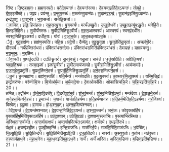 

  
त्ति॑ष्ठ। ति॒ष्ठ॒ब्र॒ह्म॒णः॒। ब्र॒ह्म॒ण॒स्प॒ते॒। प॒ते॒दे॒व॒यन्तः॑। दे॒व॒यन्त॑स्त्वा। दे॒व॒यन्त॒इति॑दे॒व॒ऽयन्तः॑। त्वे॒म॒हे॒। ई॒म॒ह॒इती॑महे।। उप॒प्र। प्रय॑न्तु। य॒न्तु॒म॒रुतः॑। म॒रुत॑स्सु॒दान॑वः। सु॒दान॑व॒इन्द्र॑। सु॒दान॑व॒इति॑सु॒ऽदान॑वः। इन्द्र॑प्रा॒शूः। प्रा॒शूर्भ॑व। भ॒वा॒सचा॑। सचेति॒सचा॑।।  
्वामित्। इद्धि हिस॑हसः। स॒ह॒स॒स्पु॒त्र॒। पु॒त्र॒मर्त्यः॑। मर्त्य॑उपब्रू॒ते। उ॒प॒ब्रू॒तेधने॑। उ॒प॒ब्रू॒तइत्यु॑प॒ऽब्रू॒ते। धने॑हि॒ते। हि॒तइति॑हि॒ते।। सु॒वीर्यं॑मरुतः। सु॒वीर्य॒मिति॑सु॒ऽवीर्यं॑। म॒रु॒त॒आस्वश्व्यं॑। आस्वश्व्यं॑। स्वश्व्यं॒दधी॑त। स्वश्व्य॒मिति॑सु॒ऽअश्व्यं॑। दधी॑त॒यः। योवः॑। व॒आ॒च॒के। आ॒च॒कइत्या॑ऽच॒के।।  
्रैतु॑। ए॒तु॒ब्रह्म॑णः। ब्रह्म॑ण॒स्पतिः॑। पतिः॒प्र। प्रदे॒वी। दैव्ये॑तु। ए॒तु॒सू॒नृता॑। सू॒नृतेति॑सू॒नृता॑।। अच्छा॑वी॒रं। वी॒रन्नर्यं॑। नर्यं॑पं॒क्तिरा॑धसं। पं॒क्तिरा॑धसन्दे॒वाः। पं॒क्तिरा॑धस॒मिति॑पं॒क्तिऽरा॑धसं। दे॒वाय॒ज्ञं। य॒ज्ञन्न॑यन्तु। न॒य॒न्तु॒नः॒। न॒इति॑नः।।  
ोवा॒घते॑। वा॒घते॒दद॑ति। दद॑तिसू॒नरं॑। सू॒नरं॒वसु॑। वसु॒सः। सध॑त्ते। ध॒त्ते॒अक्षि॑ति। अक्षि॑ति॒श्रवः॑। श्रव॒इति॒श्रवः॑।। तस्मा॒इळां॑। इळां॑सु॒वीरां॑। सु॒वीरा॒माय॑जामहे। सु॒वीरा॒मिति॑सु॒ऽवीरां॑। आय॑जामहे। य॒जा॒म॒हे॒सु॒प्रतू॑र्तिं। सु॒प्रतू॑र्तिमने॒हसं॑। सु॒प्रतू॑र्ति॒मिति॑सु॒ऽप्रतू॑र्तिं। अ॒ने॒हस॒मित्य॑ने॒हसं॑।।  
्रनू॒नं। नू॒नम्ब्रह्म॑णः। ब्रह्म॑ण॒स्पतिः॑। पति॒र्मन्त्रं॑। मन्त्रं॑वदति। व॒द॒त्यु॒क्थ्यं॑। उ॒क्थ्य१॒॑मि॒त्यु॒क्थ्यं॑।। यस्मि॒न्नि्द्रः॑। इन्द्रो॒वरु॑णः। वरु॑णॊमि॒त्रः। मि॒त्रोअ॑र्य॒मा। अ॒र्य॒मादे॒वाः। दे॒वाओकां॑सि। ओकां॑सिचक्रि॒रे। च॒क्रि॒रइति॑च॒क्रि॒रे।। 20।।  
तमित्। इद्वो॑चेम। वो॒चे॒मा॒वि॒दथे॑षु। वि॒दथे॑षुशं॒भुवं॑। शं॒भुवं॒मन्त्रं॑। शं॒भुव॒मिति॑शं॒ऽभुवं॑। मन्त्रं॑देवाः। दे॒वा॒अ॒ने॒हसं॑। अ॒ने॒हस॒मित्य॑ने॒हसं॑।। इ॒माञ्च॑। च॒वाचं॑। वाचं॑प्रति॒हर्य॑थ। प्र॒ति॒हर्य॑थानरः। प्र॒ति॒हर्य॒थेति॑प्र॒ति॒ऽहर्य॑थ। न॒रो॒विश्वा॑। विश्वेत्। इद्वा॒मा। वा॒मावः॑। वो॒अ॒श्न॒व॒त्। अ॒श्न॒व॒दित्य॑श्नवत्।।  
ोदे॑व॒यन्तं॑। दे॒व॒यन्त॑मश्नवत्। दे॒व॒यन्त॒मिति॑दे॒व॒ऽयन्तं॑। अ॒श्न॒व॒ज्जनं॑। जनं॒कः। कोवृ॒क्तब॑र्हिषं। वृ॒क्तब॑र्हिष॒मिति॑वृ॒क्तऽब॑र्हिषं।। प्रप्र॑दा॒श्वान्। प्रप्रेति॒प्रऽप्र॑। दा॒श्वान्प॒स्त्या॑भिः। प॒स्त्या॑भिरस्थित। अ॒स्थि॒ता॒न्त॒र्वाव॑त्। अ॒न्त॒र्वाव॒त्क्षयं॑। अ॒न्त॒र्वाव॒दित्यं॑तः॒ऽवाव॑त्। क्षयं॑दधे। द॒ध॒इति॑दधे।।  
प॑क्ष॒त्रं। क्ष॒त्रम्पृ॑ञ्ची॒त। पृ॒ञ्ची॒तहन्ति॑। हन्ति॒राज॑भिः। राज॑भिर्भ॒ये। राज॑भि॒रिति॒राज॑ऽभिः। भ॒येचि॑त्। चि॒त्सु॒क्षि॒तिं। सु॒क्षि॒तिन्द॑धे। सु॒क्षि॒तिमिति॑सु॒ऽक्षि॒तिं। द॒ध॒इति॑दधे।। नास्य॑। अ॒स्य॒व॒र्ता। व॒र्तान। नत॑रु॒ता। त॒रु॒ताम॑हाध॒ने। म॒हा॒ध॒नेन। म॒हा॒ध॒नइति॑म॒हा॒ऽध॒ने। नार्भे॑। अर्भे॑ अस्ति। अ॒स्ति॒व॒ज्रिणः॑। व॒ज्रिण॒इति॑व॒ज्रिणः॑।। 21 ।।  
